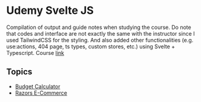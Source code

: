 # Udemy Svelte JS

Compilation of output and guide notes when studying the course. Do note that codes and interface are not exactly the same with the instructor since I used TailwindCSS for the styling. And also added other functionalities (e.g. use:actions, 404 page, ts types, custom stores, etc.) using Svelte + Typescript. Course [link](https://www.udemy.com/course/svelte-tutorial-and-projects-course)

## Topics

- [Budget Calculator](/budget-calc)
- [Razors E-Commerce](/razors-ecommerce)